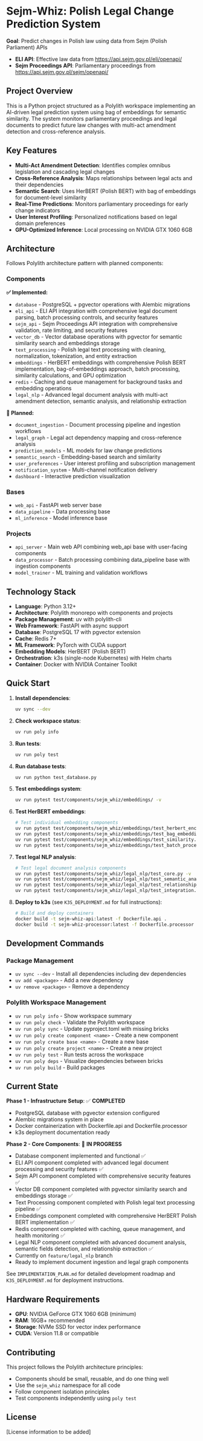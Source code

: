 # Sejm-Whiz: Polish Legal Change Prediction System

**Goal**: Predict changes in Polish law using data from Sejm (Polish Parliament) APIs
- **ELI API**: Effective law data from https://api.sejm.gov.pl/eli/openapi/
- **Sejm Proceedings API**: Parliamentary proceedings from https://api.sejm.gov.pl/sejm/openapi/

## Project Overview

This is a Python project structured as a Polylith workspace implementing an AI-driven legal prediction system using bag of embeddings for semantic similarity. The system monitors parliamentary proceedings and legal documents to predict future law changes with multi-act amendment detection and cross-reference analysis.

## Key Features

- **Multi-Act Amendment Detection**: Identifies complex omnibus legislation and cascading legal changes
- **Cross-Reference Analysis**: Maps relationships between legal acts and their dependencies
- **Semantic Search**: Uses HerBERT (Polish BERT) with bag of embeddings for document-level similarity
- **Real-Time Predictions**: Monitors parliamentary proceedings for early change indicators
- **User Interest Profiling**: Personalized notifications based on legal domain preferences
- **GPU-Optimized Inference**: Local processing on NVIDIA GTX 1060 6GB

## Architecture

Follows Polylith architecture pattern with planned components:

### Components

**✅ Implemented:**
- `database` - PostgreSQL + pgvector operations with Alembic migrations
- `eli_api` - ELI API integration with comprehensive legal document parsing, batch processing controls, and security features
- `sejm_api` - Sejm Proceedings API integration with comprehensive validation, rate limiting, and security features
- `vector_db` - Vector database operations with pgvector for semantic similarity search and embeddings storage
- `text_processing` - Polish legal text processing with cleaning, normalization, tokenization, and entity extraction
- `embeddings` - HerBERT embeddings with comprehensive Polish BERT implementation, bag-of-embeddings approach, batch processing, similarity calculations, and GPU optimization
- `redis` - Caching and queue management for background tasks and embedding operations
- `legal_nlp` - Advanced legal document analysis with multi-act amendment detection, semantic analysis, and relationship extraction

**🚧 Planned:**
- `document_ingestion` - Document processing pipeline and ingestion workflows
- `legal_graph` - Legal act dependency mapping and cross-reference analysis
- `prediction_models` - ML models for law change predictions
- `semantic_search` - Embedding-based search and similarity
- `user_preferences` - User interest profiling and subscription management
- `notification_system` - Multi-channel notification delivery
- `dashboard` - Interactive prediction visualization

### Bases
- `web_api` - FastAPI web server base
- `data_pipeline` - Data processing base
- `ml_inference` - Model inference base

### Projects
- `api_server` - Main web API combining web_api base with user-facing components
- `data_processor` - Batch processing combining data_pipeline base with ingestion components
- `model_trainer` - ML training and validation workflows

## Technology Stack

- **Language**: Python 3.12+
- **Architecture**: Polylith monorepo with components and projects
- **Package Management**: uv with polylith-cli
- **Web Framework**: FastAPI with async support
- **Database**: PostgreSQL 17 with pgvector extension
- **Cache**: Redis 7+
- **ML Framework**: PyTorch with CUDA support
- **Embedding Models**: HerBERT (Polish BERT)
- **Orchestration**: k3s (single-node Kubernetes) with Helm charts
- **Container**: Docker with NVIDIA Container Toolkit

## Quick Start

1. **Install dependencies**:
   ```bash
   uv sync --dev
   ```

2. **Check workspace status**:
   ```bash
   uv run poly info
   ```

3. **Run tests**:
   ```bash
   uv run poly test
   ```

4. **Run database tests**:
   ```bash
   uv run python test_database.py
   ```

5. **Test embeddings system**:
   ```bash
   uv run pytest test/components/sejm_whiz/embeddings/ -v
   ```

6. **Test HerBERT embeddings**:
   ```bash
   # Test individual embedding components
   uv run pytest test/components/sejm_whiz/embeddings/test_herbert_encoder.py -v
   uv run pytest test/components/sejm_whiz/embeddings/test_bag_embeddings.py -v
   uv run pytest test/components/sejm_whiz/embeddings/test_similarity.py -v
   uv run pytest test/components/sejm_whiz/embeddings/test_batch_processor.py -v
   ```

7. **Test legal NLP analysis**:
   ```bash
   # Test legal document analysis components
   uv run pytest test/components/sejm_whiz/legal_nlp/test_core.py -v
   uv run pytest test/components/sejm_whiz/legal_nlp/test_semantic_analyzer.py -v
   uv run pytest test/components/sejm_whiz/legal_nlp/test_relationship_extractor.py -v
   uv run pytest test/components/sejm_whiz/legal_nlp/test_integration.py -v
   ```

8. **Deploy to k3s** (see `K3S_DEPLOYMENT.md` for full instructions):
   ```bash
   # Build and deploy containers
   docker build -t sejm-whiz-api:latest -f Dockerfile.api .
   docker build -t sejm-whiz-processor:latest -f Dockerfile.processor .
   ```

## Development Commands

### Package Management
- `uv sync --dev` - Install all dependencies including dev dependencies
- `uv add <package>` - Add a new dependency
- `uv remove <package>` - Remove a dependency

### Polylith Workspace Management
- `uv run poly info` - Show workspace summary
- `uv run poly check` - Validate the Polylith workspace
- `uv run poly sync` - Update pyproject.toml with missing bricks
- `uv run poly create component <name>` - Create a new component
- `uv run poly create base <name>` - Create a new base
- `uv run poly create project <name>` - Create a new project
- `uv run poly test` - Run tests across the workspace
- `uv run poly deps` - Visualize dependencies between bricks
- `uv run poly build` - Build packages

## Current State

**Phase 1 - Infrastructure Setup**: ✅ **COMPLETED**
- PostgreSQL database with pgvector extension configured
- Alembic migrations system in place
- Docker containerization with Dockerfile.api and Dockerfile.processor
- k3s deployment documentation ready

**Phase 2 - Core Components**: 🚧 **IN PROGRESS**
- Database component implemented and functional ✅
- ELI API component completed with advanced legal document processing and security features ✅
- Sejm API component completed with comprehensive security features ✅
- Vector DB component completed with pgvector similarity search and embeddings storage ✅
- Text Processing component completed with Polish legal text processing pipeline ✅
- Embeddings component completed with comprehensive HerBERT Polish BERT implementation ✅
- Redis component completed with caching, queue management, and health monitoring ✅
- Legal NLP component completed with advanced document analysis, semantic fields detection, and relationship extraction ✅
- Currently on `feature/legal_nlp` branch
- Ready to implement document ingestion and legal graph components

See `IMPLEMENTATION_PLAN.md` for detailed development roadmap and `K3S_DEPLOYMENT.md` for deployment instructions.

## Hardware Requirements

- **GPU**: NVIDIA GeForce GTX 1060 6GB (minimum)
- **RAM**: 16GB+ recommended
- **Storage**: NVMe SSD for vector index performance
- **CUDA**: Version 11.8 or compatible

## Contributing

This project follows the Polylith architecture principles:
- Components should be small, reusable, and do one thing well
- Use the `sejm_whiz` namespace for all code
- Follow component isolation principles
- Test components independently using `poly test`

## License

[License information to be added]
